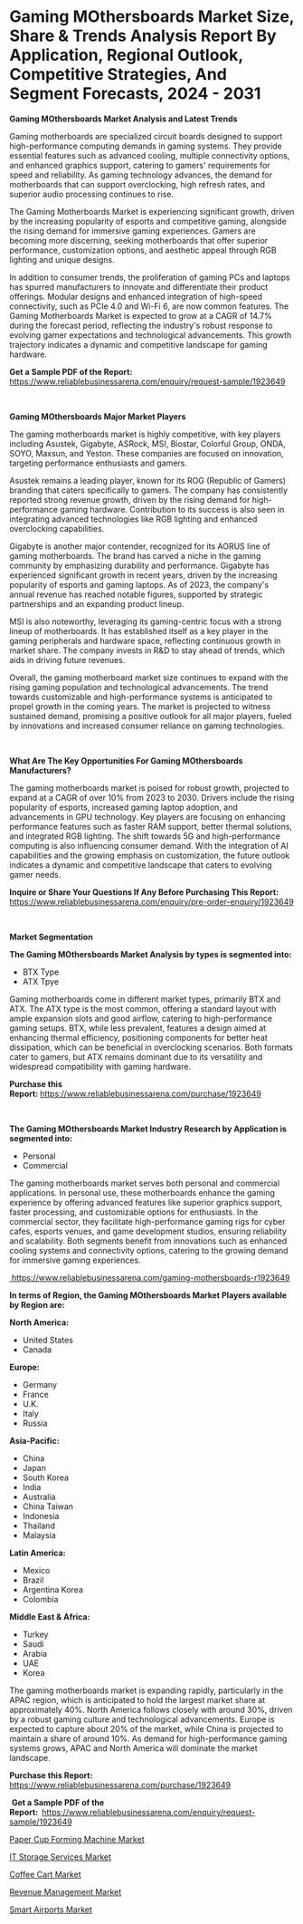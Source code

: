 <p><h1>Gaming MOthersboards Market Size, Share & Trends Analysis Report By Application, Regional Outlook, Competitive Strategies, And Segment Forecasts, 2024 - 2031</h1></p><p><strong>Gaming MOthersboards Market Analysis and Latest Trends</strong></p>
<p><p>Gaming motherboards are specialized circuit boards designed to support high-performance computing demands in gaming systems. They provide essential features such as advanced cooling, multiple connectivity options, and enhanced graphics support, catering to gamers' requirements for speed and reliability. As gaming technology advances, the demand for motherboards that can support overclocking, high refresh rates, and superior audio processing continues to rise.</p><p>The Gaming Motherboards Market is experiencing significant growth, driven by the increasing popularity of esports and competitive gaming, alongside the rising demand for immersive gaming experiences. Gamers are becoming more discerning, seeking motherboards that offer superior performance, customization options, and aesthetic appeal through RGB lighting and unique designs.</p><p>In addition to consumer trends, the proliferation of gaming PCs and laptops has spurred manufacturers to innovate and differentiate their product offerings. Modular designs and enhanced integration of high-speed connectivity, such as PCIe 4.0 and Wi-Fi 6, are now common features. The Gaming Motherboards Market is expected to grow at a CAGR of 14.7% during the forecast period, reflecting the industry's robust response to evolving gamer expectations and technological advancements. This growth trajectory indicates a dynamic and competitive landscape for gaming hardware.</p></p>
<p><strong>Get a Sample PDF of the Report:&nbsp;</strong> <a href="https://www.reliablebusinessarena.com/enquiry/request-sample/1923649?utm_campaign=1444&utm_medium=2&utm_source=Github&utm_content=ia&utm_term=24102024&utm_id=gaming-mothersboards">https://www.reliablebusinessarena.com/enquiry/request-sample/1923649</a></p>
<p>&nbsp;</p>
<p><strong>Gaming MOthersboards Major Market Players</strong></p>
<p><p>The gaming motherboards market is highly competitive, with key players including Asustek, Gigabyte, ASRock, MSI, Biostar, Colorful Group, ONDA, SOYO, Maxsun, and Yeston. These companies are focused on innovation, targeting performance enthusiasts and gamers. </p><p>Asustek remains a leading player, known for its ROG (Republic of Gamers) branding that caters specifically to gamers. The company has consistently reported strong revenue growth, driven by the rising demand for high-performance gaming hardware. Contribution to its success is also seen in integrating advanced technologies like RGB lighting and enhanced overclocking capabilities.</p><p>Gigabyte is another major contender, recognized for its AORUS line of gaming motherboards. The brand has carved a niche in the gaming community by emphasizing durability and performance. Gigabyte has experienced significant growth in recent years, driven by the increasing popularity of esports and gaming laptops. As of 2023, the company's annual revenue has reached notable figures, supported by strategic partnerships and an expanding product lineup.</p><p>MSI is also noteworthy, leveraging its gaming-centric focus with a strong lineup of motherboards. It has established itself as a key player in the gaming peripherals and hardware space, reflecting continuous growth in market share. The company invests in R&D to stay ahead of trends, which aids in driving future revenues.</p><p>Overall, the gaming motherboard market size continues to expand with the rising gaming population and technological advancements. The trend towards customizable and high-performance systems is anticipated to propel growth in the coming years. The market is projected to witness sustained demand, promising a positive outlook for all major players, fueled by innovations and increased consumer reliance on gaming technologies.</p></p>
<p>&nbsp;</p>
<p><strong>What Are The Key Opportunities For Gaming MOthersboards Manufacturers?</strong></p>
<p><p>The gaming motherboards market is poised for robust growth, projected to expand at a CAGR of over 10% from 2023 to 2030. Drivers include the rising popularity of esports, increased gaming laptop adoption, and advancements in GPU technology. Key players are focusing on enhancing performance features such as faster RAM support, better thermal solutions, and integrated RGB lighting. The shift towards 5G and high-performance computing is also influencing consumer demand. With the integration of AI capabilities and the growing emphasis on customization, the future outlook indicates a dynamic and competitive landscape that caters to evolving gamer needs.</p></p>
<p><strong>Inquire or Share Your Questions If Any Before Purchasing This Report:</strong> <a href="https://www.reliablebusinessarena.com/enquiry/pre-order-enquiry/1923649?utm_campaign=1444&utm_medium=2&utm_source=Github&utm_content=ia&utm_term=24102024&utm_id=gaming-mothersboards">https://www.reliablebusinessarena.com/enquiry/pre-order-enquiry/1923649</a></p>
<p>&nbsp;</p>
<p><strong>Market Segmentation</strong></p>
<p><strong>The Gaming MOthersboards Market Analysis by types is segmented into:</strong></p>
<p><ul><li>BTX Type</li><li>ATX Tpye</li></ul></p>
<p><p>Gaming motherboards come in different market types, primarily BTX and ATX. The ATX type is the most common, offering a standard layout with ample expansion slots and good airflow, catering to high-performance gaming setups. BTX, while less prevalent, features a design aimed at enhancing thermal efficiency, positioning components for better heat dissipation, which can be beneficial in overclocking scenarios. Both formats cater to gamers, but ATX remains dominant due to its versatility and widespread compatibility with gaming hardware.</p></p>
<p><strong>Purchase this Report:&nbsp;</strong><a href="https://www.reliablebusinessarena.com/purchase/1923649?utm_campaign=1444&utm_medium=2&utm_source=Github&utm_content=ia&utm_term=24102024&utm_id=gaming-mothersboards">https://www.reliablebusinessarena.com/purchase/1923649</a></p>
<p>&nbsp;</p>
<p><strong>The Gaming MOthersboards Market Industry Research by Application is segmented into:</strong></p>
<p><ul><li>Personal</li><li>Commercial</li></ul></p>
<p><p>The gaming motherboards market serves both personal and commercial applications. In personal use, these motherboards enhance the gaming experience by offering advanced features like superior graphics support, faster processing, and customizable options for enthusiasts. In the commercial sector, they facilitate high-performance gaming rigs for cyber cafes, esports venues, and game development studios, ensuring reliability and scalability. Both segments benefit from innovations such as enhanced cooling systems and connectivity options, catering to the growing demand for immersive gaming experiences.</p></p>
<p><a href="https://www.reliablebusinessarena.com/gaming-mothersboards-r1923649?utm_campaign=1444&utm_medium=2&utm_source=Github&utm_content=ia&utm_term=24102024&utm_id=gaming-mothersboards">&nbsp;https://www.reliablebusinessarena.com/gaming-mothersboards-r1923649</a></p>
<p><strong>In terms of Region, the Gaming MOthersboards Market Players available by Region are:</strong></p>
<p>
    <p> <strong> North America: </strong>
        <ul>
            <li>United States</li>
            <li>Canada</li>
        </ul>
        </p> 
    <p> <strong> Europe: </strong>
        <ul>
            <li>Germany</li>
            <li>France</li>
            <li>U.K.</li>
            <li>Italy</li>
            <li>Russia</li>
        </ul>
        </p> 
    <p> <strong> Asia-Pacific: </strong>
        <ul>
            <li>China</li>
            <li>Japan</li>
            <li>South Korea</li>
            <li>India</li>
            <li>Australia</li>
            <li>China Taiwan</li>
            <li>Indonesia</li>
            <li>Thailand</li>
            <li>Malaysia</li>
        </ul>
        </p> 
    <p> <strong> Latin America: </strong>
        <ul>
            <li>Mexico</li>
            <li>Brazil</li>
            <li>Argentina Korea</li>
            <li>Colombia</li>
        </ul>
        </p> 
    <p> <strong> Middle East & Africa: </strong>
        <ul>
            <li>Turkey</li>
            <li>Saudi</li>
            <li>Arabia</li>
            <li>UAE</li>
            <li>Korea</li>
        </ul>
    </p>
    </p>
<p><p>The gaming motherboards market is expanding rapidly, particularly in the APAC region, which is anticipated to hold the largest market share at approximately 40%. North America follows closely with around 30%, driven by a robust gaming culture and technological advancements. Europe is expected to capture about 20% of the market, while China is projected to maintain a share of around 10%. As demand for high-performance gaming systems grows, APAC and North America will dominate the market landscape.</p></p>
<p><strong>Purchase this Report: </strong><a href="https://www.reliablebusinessarena.com/purchase/1923649?utm_campaign=1444&utm_medium=2&utm_source=Github&utm_content=ia&utm_term=24102024&utm_id=gaming-mothersboards">https://www.reliablebusinessarena.com/purchase/1923649</a></p>
<p>&nbsp;<strong>Get a Sample PDF of the Report:&nbsp;&nbsp;</strong><a href="https://www.reliablebusinessarena.com/enquiry/request-sample/1923649?utm_campaign=1444&utm_medium=2&utm_source=Github&utm_content=ia&utm_term=24102024&utm_id=gaming-mothersboards">https://www.reliablebusinessarena.com/enquiry/request-sample/1923649</a></p>
<p><strong></strong></p>
<p><p><a href="https://issuu.com/reportprime-2/docs/paper-cup-forming-machine-market-si_ff4f2108aa4eca?utm_campaign=1444&utm_medium=2&utm_source=Github&utm_content=ia&utm_term=24102024&utm_id=gaming-mothersboards">Paper Cup Forming Machine Market</a></p><p><a href="https://www.linkedin.com/pulse/strategic-market-insights-navigating-global-storage-services-w096f?utm_campaign=1444&utm_medium=2&utm_source=Github&utm_content=ia&utm_term=24102024&utm_id=gaming-mothersboards">IT Storage Services Market</a></p><p><a href="https://issuu.com/reportprime-2/docs/coffee-cart-market-size-2030.pptx_9de1e711e7d755?utm_campaign=1444&utm_medium=2&utm_source=Github&utm_content=ia&utm_term=24102024&utm_id=gaming-mothersboards">Coffee Cart Market</a></p><p><a href="https://www.linkedin.com/pulse/trends-global-revenue-management-market-forecast-analysis-2024-cdarf?utm_campaign=1444&utm_medium=2&utm_source=Github&utm_content=ia&utm_term=24102024&utm_id=gaming-mothersboards">Revenue Management Market</a></p><p><a href="https://www.linkedin.com/pulse/pulse-smart-airports-rhythms-change-market-resonance-2024-2031-nxjbf?utm_campaign=1444&utm_medium=2&utm_source=Github&utm_content=ia&utm_term=24102024&utm_id=gaming-mothersboards">Smart Airports Market</a></p></p>
